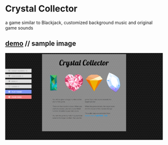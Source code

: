 # Crystal Collector

a game similar to Blackjack, customized background music and original game sounds

## [demo](https://ccowen.github.io/Crystal-Collector/)   //  sample image

![sample image](assets/images/crystalCollectorScreenshot.png?raw=true "Title")
